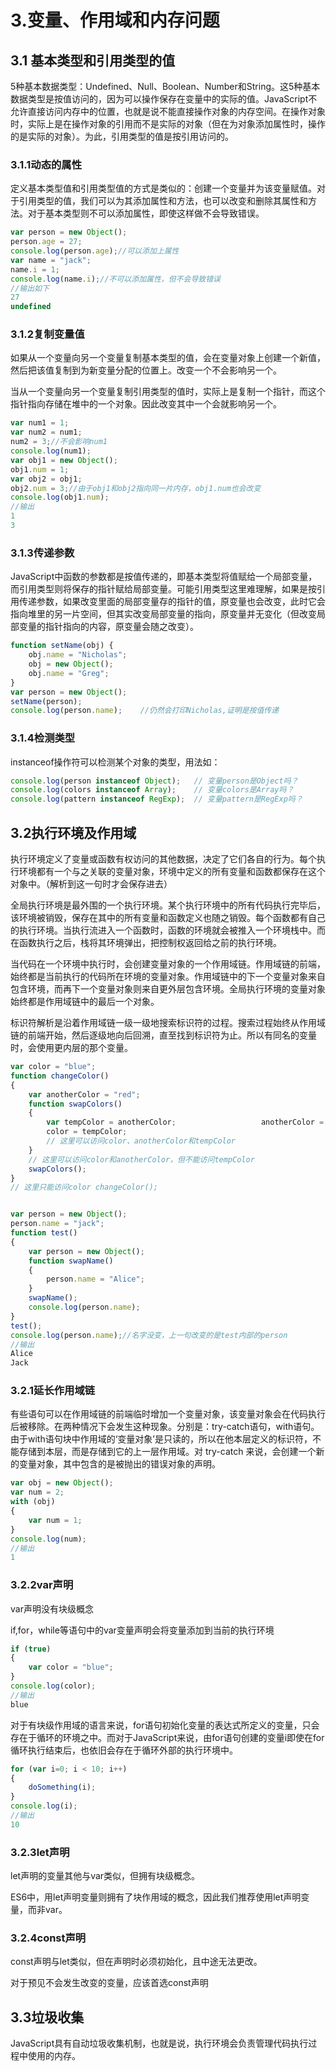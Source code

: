 # 3.变量、作用域和内存问题

## 3.1  基本类型和引用类型的值

5种基本数据类型：Undefined、Null、Boolean、Number和String。这5种基本数据类型是按值访问的，因为可以操作保存在变量中的实际的值。JavaScript不允许直接访问内存中的位置，也就是说不能直接操作对象的内存空间。在操作对象时，实际上是在操作对象的引用而不是实际的对象（但在为对象添加属性时，操作的是实际的对象）。为此，引用类型的值是按引用访问的。

### 3.1.1动态的属性

定义基本类型值和引用类型值的方式是类似的：创建一个变量并为该变量赋值。对于引用类型的值，我们可以为其添加属性和方法，也可以改变和删除其属性和方法。对于基本类型则不可以添加属性，即使这样做不会导致错误。

```js
var person = new Object();
person.age = 27;
console.log(person.age);//可以添加上属性
var name = "jack";
name.i = 1;
console.log(name.i);//不可以添加属性，但不会导致错误
//输出如下
27
undefined
```

### 3.1.2复制变量值

如果从一个变量向另一个变量复制基本类型的值，会在变量对象上创建一个新值，然后把该值复制到为新变量分配的位置上。改变一个不会影响另一个。

当从一个变量向另一个变量复制引用类型的值时，实际上是复制一个指针，而这个指针指向存储在堆中的一个对象。因此改变其中一个会就影响另一个。

```js
var num1 = 1;
var num2 = num1;
num2 = 3;//不会影响num1
console.log(num1);
var obj1 = new Object();
obj1.num = 1;
var obj2 = obj1;
obj2.num = 3;//由于obj1和obj2指向同一片内存，obj1.num也会改变
console.log(obj1.num);
//输出
1
3
```

### 3.1.3传递参数

JavaScript中函数的参数都是按值传递的，即基本类型将值赋给一个局部变量，而引用类型则将保存的指针赋给局部变量。可能引用类型这里难理解，如果是按引用传递参数，如果改变里面的局部变量存的指针的值，原变量也会改变，此时它会指向堆里的另一片空间，但其实改变局部变量的指向，原变量并无变化（但改变局部变量的指针指向的内容，原变量会随之改变）。

```js
function setName(obj) {     
    obj.name = "Nicholas";     
    obj = new Object();     
    obj.name = "Greg"; 
} 
var person = new Object(); 
setName(person); 
console.log(person.name);    //仍然会打印Nicholas,证明是按值传递
```

### 3.1.4检测类型

instanceof操作符可以检测某个对象的类型，用法如：

```js
console.log(person instanceof Object);   // 变量person是Object吗？
console.log(colors instanceof Array);    // 变量colors是Array吗？
console.log(pattern instanceof RegExp);  // 变量pattern是RegExp吗？
```

## 3.2执行环境及作用域

执行环境定义了变量或函数有权访问的其他数据，决定了它们各自的行为。每个执行环境都有一个与之关联的变量对象，环境中定义的所有变量和函数都保存在这个对象中。（解析到这一句时才会保存进去）

全局执行环境是最外围的一个执行环境。某个执行环境中的所有代码执行完毕后，该环境被销毁，保存在其中的所有变量和函数定义也随之销毁。每个函数都有自己的执行环境。当执行流进入一个函数时，函数的环境就会被推入一个环境栈中。而在函数执行之后，栈将其环境弹出，把控制权返回给之前的执行环境。

当代码在一个环境中执行时，会创建变量对象的一个作用域链。作用域链的前端，始终都是当前执行的代码所在环境的变量对象。作用域链中的下一个变量对象来自包含环境，而再下一个变量对象则来自更外层包含环境。全局执行环境的变量对象始终都是作用域链中的最后一个对象。

标识符解析是沿着作用域链一级一级地搜索标识符的过程。搜索过程始终从作用域链的前端开始，然后逐级地向后回溯，直至找到标识符为止。所以有同名的变量时，会使用更内层的那个变量。

```js
var color = "blue"; 
function changeColor()
{     
    var anotherColor = "red";     
    function swapColors()
    {         
        var tempColor = anotherColor;         		    anotherColor = color;         
        color = tempColor;         
        // 这里可以访问color、anotherColor和tempColor     
    }     
    // 这里可以访问color和anotherColor，但不能访问tempColor             
    swapColors(); 
} 
// 这里只能访问color changeColor();


var person = new Object();
person.name = "jack";
function test()
{
    var person = new Object();
    function swapName()
    {
        person.name = "Alice";
    }
    swapName();
    console.log(person.name);
}
test();
console.log(person.name);//名字没变，上一句改变的是test内部的person
//输出
Alice
Jack
```

### 3.2.1延长作用域链

有些语句可以在作用域链的前端临时增加一个变量对象，该变量对象会在代码执行后被移除。在两种情况下会发生这种现象。分别是：try-catch语句，with语句。由于with语句块中作用域的‘变量对象’是只读的，所以在他本层定义的标识符，不能存储到本层，而是存储到它的上一层作用域。对 try-catch 来说，会创建一个新的变量对象，其中包含的是被抛出的错误对象的声明。

```js
var obj = new Object();
var num = 2;
with (obj)
{
    var num = 1;
}
console.log(num);
//输出
1
```

### 3.2.2var声明

var声明没有块级概念

if,for，while等语句中的var变量声明会将变量添加到当前的执行环境

```js
if (true) 
{     
    var color = "blue"; 
}
console.log(color);
//输出
blue
```

对于有块级作用域的语言来说，for语句初始化变量的表达式所定义的变量，只会存在于循环的环境之中。而对于JavaScript来说，由for语句创建的变量i即使在for循环执行结束后，也依旧会存在于循环外部的执行环境中。

```js
for (var i=0; i < 10; i++)
{     
    doSomething(i); 
} 
console.log(i);
//输出
10
```

### 3.2.3let声明

let声明的变量其他与var类似，但拥有块级概念。

ES6中，用let声明变量则拥有了块作用域的概念，因此我们推荐使用let声明变量，而非var。

### 3.2.4const声明                                                                                                                                                                                                                                                                                                                                                                                

const声明与let类似，但在声明时必须初始化，且中途无法更改。

对于预见不会发生改变的变量，应该首选const声明

## 3.3垃圾收集

JavaScript具有自动垃圾收集机制，也就是说，执行环境会负责管理代码执行过程中使用的内存。

